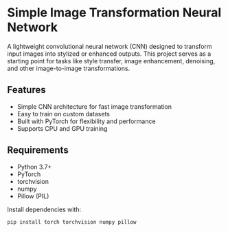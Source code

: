 # Simple Image Transformation Neural Network

A lightweight convolutional neural network (CNN) designed to transform input images into stylized or enhanced outputs. This project serves as a starting point for tasks like style transfer, image enhancement, denoising, and other image-to-image transformations.

## Features

- Simple CNN architecture for fast image transformation
- Easy to train on custom datasets
- Built with PyTorch for flexibility and performance
- Supports CPU and GPU training

## Requirements

- Python 3.7+
- PyTorch
- torchvision
- numpy
- Pillow (PIL)

Install dependencies with:

```bash
pip install torch torchvision numpy pillow

